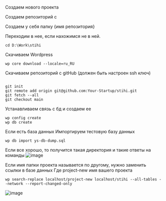 Создаем нового проекта

Создаем репозиторий с 


Создаем у себя папку {имя репозитория}

Переходим в нее, если нахожимся не в ней.
<pre><code>cd D:\Work\stihi</code></pre>
Скачиваем Wordpress
<pre><code>wp core download --locale=ru_RU</code></pre>

Скачиваем репозиторий с gitHub (должен быть настроен ssh ключ)
<pre><code>
git init
git remote add origin git@github.com:Your-Startup/stihi.git
git fetch --all
git checkout main
</code></pre>

Устанавливаем связь с бд и создаем ее
<pre><code>wp config create
wp db create
</code></pre>

Если есть база данных 
Импортируем тестовую базу данных
<pre><code>wp db import ys-db-dump.sql</code></pre>

Если все хорошо, то получится такая директория и такие ответы на команды
![image](https://user-images.githubusercontent.com/54105539/143086694-4d8c7e2e-d67c-4c12-9447-93568323be56.png)

Если имя папки проекта называется по другому, нужно заменить ссылки в базе данных
Где project-new имя вашего проекта
<pre><code>wp search-replace localhost/project-new localhost/stihi --all-tables --network --report-changed-only</code></pre>

![image](https://user-images.githubusercontent.com/54105539/143086990-38db42d7-ca22-4700-86fe-2a4ce95d3561.png)
